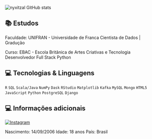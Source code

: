 ![nyxitzal GitHub stats](https://github-readme-stats.vercel.app/api?username=nyxitzal&show_icons=true&theme=tokyonight)

## 📚 Estudos

Faculdade: UNIFRAN - Universidade de Franca
 Cientista de Dados | Gradução

Curso:  EBAC - Escola Britânica de Artes Criativas e Tecnologia
 Desenvolvedor Full Stack Python

## 💻 Tecnologias & Linguagens

`R` `SQL` `Scala/Java` `NumPy` `Dask`  `RStudio` `Matplotlib` `Kafka` `MySQL` `Mongo`
`HTML5` `JavaScript` `Python` `PostgreSQL` `Django`

## 💻 Informações adicionais

[![Instagram](https://img.shields.io/badge/Instagram-E4405F?style=for-the-badge&logo=instagram&logoColor=white)](https://www.instagram.com/kaykyez/)

Nascimento: 14/09/2006
Idade: 18 anos
País: Brasil
